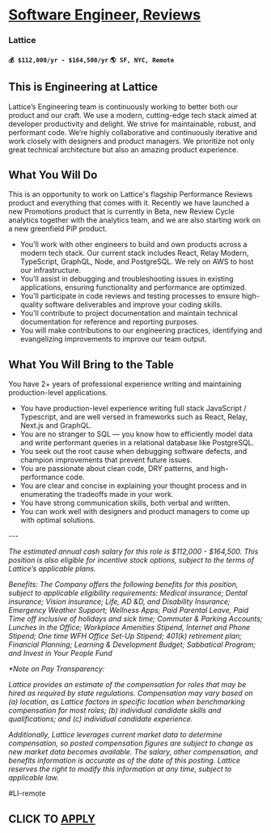 # [Software Engineer, Reviews](https://www.remotewlb.com/apply/software-engineer-reviews)  
### Lattice  
#### `💰 $112,000/yr - $164,500/yr` `🌎 SF, NYC, Remote`  

## **This is Engineering at Lattice**

Lattice’s Engineering team is continuously working to better both our product and our craft. We use a modern, cutting-edge tech stack aimed at developer productivity and delight. We strive for maintainable, robust, and performant code. We’re highly collaborative and continuously iterative and work closely with designers and product managers. We prioritize not only great technical architecture but also an amazing product experience.

## **What You Will Do**

This is an opportunity to work on Lattice's flagship Performance Reviews product and everything that comes with it. Recently we have launched a new Promotions product that is currently in Beta, new Review Cycle analytics together with the analytics team, and we are also starting work on a new greenfield PiP product.

  * You’ll work with other engineers to build and own products across a modern tech stack. Our current stack includes React, Relay Modern, TypeScript, GraphQL, Node, and PostgreSQL. We rely on AWS to host our infrastructure.
  * You’ll assist in debugging and troubleshooting issues in existing applications, ensuring functionality and performance are optimized.
  * You’ll participate in code reviews and testing processes to ensure high-quality software deliverables and improve your coding skills.
  * You’ll contribute to project documentation and maintain technical documentation for reference and reporting purposes.
  * You will make contributions to our engineering practices, identifying and evangelizing improvements to improve our team output.

## **What You Will Bring to the Table**

You have 2+ years of professional experience writing and maintaining production-level applications.

  * You have production-level experience writing full stack JavaScript / Typescript, and are well versed in frameworks such as React, Relay, Next.js and GraphQL.
  * You are no stranger to SQL — you know how to efficiently model data and write performant queries in a relational database like PostgreSQL.
  * You seek out the root cause when debugging software defects, and champion improvements that prevent future issues.
  * You are passionate about clean code, DRY patterns, and high-performance code.
  * You are clear and concise in explaining your thought process and in enumerating the tradeoffs made in your work.
  * You have strong communication skills, both verbal and written. 
  * You can work well with designers and product managers to come up with optimal solutions.

\---

_The estimated annual cash salary for this role is $112,000 - $164,500. This position is also eligible for incentive stock options, subject to the terms of Lattice’s applicable plans._

_Benefits: The Company offers the following benefits for this position, subject to applicable eligibility requirements: Medical insurance; Dental insurance; Vision insurance; Life, AD &D, and Disability Insurance; Emergency Weather Support; Wellness Apps; Paid Parental Leave, Paid Time off inclusive of holidays and sick time; Commuter & Parking Accounts; Lunches in the Office; Workplace Amenities Stipend, Internet and Phone Stipend; One time WFH Office Set-Up Stipend; 401(k) retirement plan; Financial Planning; Learning & Development Budget; Sabbatical Program; and Invest in Your People Fund_

_*Note on Pay Transparency:_

_Lattice provides an estimate of the compensation for roles that may be hired as required by state regulations. Compensation may vary based on (a) location, as Lattice factors in specific location when benchmarking compensation for most roles; (b) individual candidate skills and qualifications; and (c) individual candidate experience._

_Additionally, Lattice leverages current market data to determine compensation, so posted compensation figures are subject to change as new market data becomes available. The salary, other compensation, and benefits information is accurate as of the date of this posting. Lattice reserves the right to modify this information at any time, subject to applicable law._

#LI-remote

  
## CLICK TO [APPLY](https://www.remotewlb.com/apply/software-engineer-reviews)

